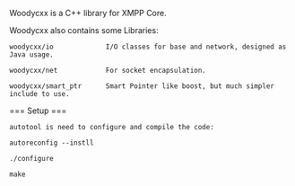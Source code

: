 Woodycxx is a C++ library for XMPP Core.


Woodycxx also contains some Libraries:

    woodycxx/io             I/O classes for base and network, designed as Java usage.

    woodycxx/net            For socket encapsulation.

    woodycxx/smart_ptr      Smart Pointer like boost, but much simpler include to use.



=== Setup ===

    autotool is need to configure and compile the code:

    autoreconfig --instll

    ./configure

    make


